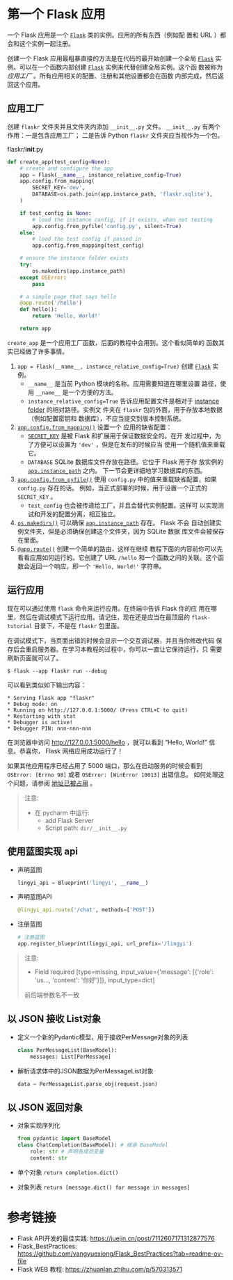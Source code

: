 # 第一个 Flask 应用

一个 Flask 应用是一个 [`Flask`](https://dormousehole.readthedocs.io/en/latest/api.html#flask.Flask) 类的实例。应用的所有东西（例如配 置和 URL ）都会和这个实例一起注册。

创建一个 Flask 应用最粗暴直接的方法是在代码的最开始创建一个全局 [`Flask`](https://dormousehole.readthedocs.io/en/latest/api.html#flask.Flask) 实例。可以在一个函数内部创建 [`Flask`](https://dormousehole.readthedocs.io/en/latest/api.html#flask.Flask) 实例来代替创建全局实例。这个函 数被称为 *应用工厂* 。所有应用相关的配置、注册和其他设置都会在函数 内部完成，然后返回这个应用。

## 应用工厂

创建 `flaskr` 文件夹并且文件夹内添加 `__init__.py` 文件。 `__init__.py` 有两个作用：一是包含应用工厂； 二是告诉 Python `flaskr` 文件夹应当视作为一个包。

flaskr/__init__.py

```python
def create_app(test_config=None):
    # create and configure the app
    app = Flask(__name__, instance_relative_config=True)
    app.config.from_mapping(
        SECRET_KEY='dev',
        DATABASE=os.path.join(app.instance_path, 'flaskr.sqlite'),
    )

    if test_config is None:
        # load the instance config, if it exists, when not testing
        app.config.from_pyfile('config.py', silent=True)
    else:
        # load the test config if passed in
        app.config.from_mapping(test_config)

    # ensure the instance folder exists
    try:
        os.makedirs(app.instance_path)
    except OSError:
        pass

    # a simple page that says hello
    @app.route('/hello')
    def hello():
        return 'Hello, World!'

    return app
```

`create_app` 是一个应用工厂函数，后面的教程中会用到。这个看似简单的 函数其实已经做了许多事情。

1. `app = Flask(__name__, instance_relative_config=True)` 创建 [`Flask`](https://dormousehole.readthedocs.io/en/latest/api.html#flask.Flask) 实例。
   - `__name__` 是当前 Python 模块的名称。应用需要知道在哪里设置 路径，使用 `__name__` 是一个方便的方法。
   - `instance_relative_config=True` 告诉应用配置文件是相对于 [instance folder](https://dormousehole.readthedocs.io/en/latest/config.html#instance-folders) 的相对路径。实例文 件夹在 `flaskr` 包的外面，用于存放本地数据（例如配置密钥和 数据库），不应当提交到版本控制系统。
2. [`app.config.from_mapping()`](https://dormousehole.readthedocs.io/en/latest/api.html#flask.Config.from_mapping) 设置一个 应用的缺省配置：
   - [`SECRET_KEY`](https://dormousehole.readthedocs.io/en/latest/config.html#SECRET_KEY) 是被 Flask 和扩展用于保证数据安全的。在开 发过程中，为了方便可以设置为 `'dev'` ，但是在发布的时候应当 使用一个随机值来重载它。
   - `DATABASE` SQLite 数据库文件存放在路径。它位于 Flask 用于存 放实例的 [`app.instance_path`](https://dormousehole.readthedocs.io/en/latest/api.html#flask.Flask.instance_path) 之内。 下一节会更详细地学习数据库的东西。
3. [`app.config.from_pyfile()`](https://dormousehole.readthedocs.io/en/latest/api.html#flask.Config.from_pyfile) 使用 `config.py` 中的值来重载缺省配置，如果 `config.py` 存在的话。 例如，当正式部署的时候，用于设置一个正式的 `SECRET_KEY` 。
   - `test_config` 也会被传递给工厂，并且会替代实例配置。这样可 以实现测试和开发的配置分离，相互独立。
4. [`os.makedirs()`](https://docs.python.org/3/library/os.html#os.makedirs) 可以确保 [`app.instance_path`](https://dormousehole.readthedocs.io/en/latest/api.html#flask.Flask.instance_path) 存在。 Flask 不会 自动创建实例文件夹，但是必须确保创建这个文件夹，因为 SQLite 数据 库文件会被保存在里面。
5. [`@app.route()`](https://dormousehole.readthedocs.io/en/latest/api.html#flask.Flask.route) 创建一个简单的路由，这样在继续 教程下面的内容前你可以先看看应用如何运行的。它创建了 URL `/hello` 和一个函数之间的关联。这个函数会返回一个响应，即一个 `'Hello, World!'` 字符串。

## 运行应用

现在可以通过使用 `flask` 命令来运行应用。在终端中告诉 Flask 你的应 用在哪里，然后在调试模式下运行应用。请记住，现在还是应当在最顶层的 `flask-tutorial` 目录下，不是在 `flaskr` 包里面。

在调试模式下，当页面出错的时候会显示一个交互调试器，并且当你修改代码 保存后会重启服务器。在学习本教程的过程中，你可以一直让它保持运行，只 需要刷新页面就可以了。

```
$ flask --app flaskr run --debug
```

可以看到类似如下输出内容：

```
* Serving Flask app "flaskr"
* Debug mode: on
* Running on http://127.0.0.1:5000/ (Press CTRL+C to quit)
* Restarting with stat
* Debugger is active!
* Debugger PIN: nnn-nnn-nnn
```

在浏览器中访问 http://127.0.0.1:5000/hello ，就可以看到 “Hello, World!” 信息。恭喜你， Flask 网络应用成功运行了！

如果其他应用程序已经占用了 5000 端口，那么在启动服务的时候会看到 `OSError: [Errno 98]` 或者 `OSError: [WinError 10013]` 出错信息。 如何处理这个问题，请参阅 [地址已被占用](https://dormousehole.readthedocs.io/en/latest/server.html#address-already-in-use) 。

> 注意: 
>
> + 在 pycharm 中运行: 
>   + add Flask Server
>   + Script path: `dir/__init__.py`

## 使用蓝图实现 api



+ 声明蓝图

  ```python
  lingyi_api = Blueprint('lingyi', __name__)
  ```

+ 声明蓝图API

  ```python
  @lingyi_api.route('/chat', methods=['POST'])
  ```

+ 注册蓝图

  ```python
  # 注册蓝图
  app.register_blueprint(lingyi_api, url_prefix='/lingyi')
  ```

> 注意: 
>
> +   Field required [type=missing, input_value={'message': [{'role': 'us..., 'content': '你好'}]}, input_type=dict]
>
>   前后端参数名不一致

## 以 JSON 接收 List对象

+ 定义一个新的Pydantic模型，用于接收PerMessage对象的列表

  ```python
  class PerMessageList(BaseModel):
      messages: List[PerMessage]
  ```

+ 解析请求体中的JSON数据为PerMessageList对象

  ```python
  data = PerMessageList.parse_obj(request.json)
  ```

## 以 JSON 返回对象

+ 对象实现序列化

  ```python
  from pydantic import BaseModel
  class ChatCompletion(BaseModel): # 继承 BaseModel
      role: str # 声明各成员变量
      content: str 
  ```

+ 单个对象 `return completion.dict()`

+ 对象列表 `return [message.dict() for message in messages]`

  
# 参考链接
+ Flask API开发的最佳实践: https://juejin.cn/post/7112607171312877576
+ Flask_BestPractices: https://github.com/yangyuexiong/Flask_BestPractices?tab=readme-ov-file
+ Flask WEB 教程: https://zhuanlan.zhihu.com/p/570313571

